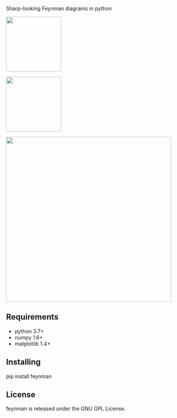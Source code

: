 Sharp-looking Feynman diagrams in python

<a href="url"><img src="https://github.com/GkAntonius/feynman/blob/master/docs/images_for_readme/sphx_glr_plot_sigma_GW_001.png" height="150" ></a><br clear="all" />

<a href="url"><img src="https://github.com/GkAntonius/feynman/blob/master/docs/images_for_readme/sphx_glr_plot_eph_001.png " height="150" ></a><br clear="all" />

<a href="url"><img src="https://github.com/GkAntonius/feynman/blob/master/docs/images_for_readme/sphx_glr_plot_VBF_tautau_001.png" height="450" ></a><br clear="all" />

Requirements
------------

  * python 3.7+
  * numpy 1.6+
  * matplotlib 1.4+


Installing
----------

  pip install feynman


License
-------

feynman is released under the GNU GPL License.
